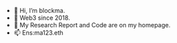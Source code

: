 - 👋 Hi, I’m blockma.
- 👀 Web3 since 2018.
- 🌱 My Research Report and Code are on my homepage.
- 📫 Ens:ma123.eth

<!---
blockma001/blockma001 is a ✨ special ✨ repository because its `README.md` (this file) appears on your GitHub profile.
You can click the Preview link to take a look at your changes.
--->

